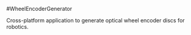 #WheelEncoderGenerator

Cross-platform application to generate optical wheel encoder discs for robotics.

